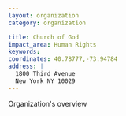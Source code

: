 ```yaml
---
layout: organization
category: organization

title: Church of God
impact_area: Human Rights
keywords: 
coordinates: 40.78777,-73.94784
address: |
  1800 Third Avenue
  New York NY 10029
---
```

Organization's overview
